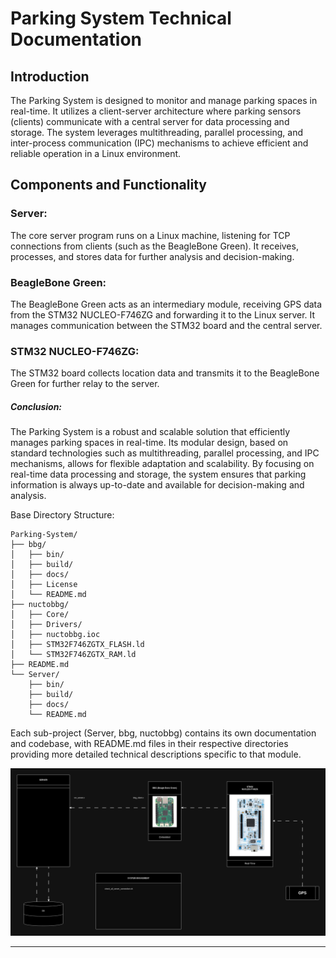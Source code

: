 # Parking System Technical Documentation

## Introduction

The Parking System is designed to monitor and manage parking spaces in real-time. It utilizes a client-server architecture where parking sensors (clients) communicate with a central server for data processing and storage. The system leverages multithreading, parallel processing, and inter-process communication (IPC) mechanisms to achieve efficient and reliable operation in a Linux environment.


## Components and Functionality
### Server:
The core server program runs on a Linux machine, listening for TCP connections from clients (such as the BeagleBone Green). It receives, processes, and stores data for further analysis and decision-making.

### BeagleBone Green: 
The BeagleBone Green acts as an intermediary module, receiving GPS data from the STM32 NUCLEO-F746ZG and forwarding it to the Linux server. It manages communication between the STM32 board and the central server.

### STM32 NUCLEO-F746ZG:
The STM32 board collects location data and transmits it to the BeagleBone Green for further relay to the server.


##### Conclusion:
The Parking System is a robust and scalable solution that efficiently manages parking spaces in real-time. Its modular design, based on standard technologies such as multithreading, parallel processing, and IPC mechanisms, allows for flexible adaptation and scalability. By focusing on real-time data processing and storage, the system ensures that parking information is always up-to-date and available for decision-making and analysis.


Base Directory Structure:
```
Parking-System/
├── bbg/
│   ├── bin/
│   ├── build/
│   ├── docs/
│   ├── License
│   └── README.md
├── nuctobbg/
│   ├── Core/
│   ├── Drivers/
│   ├── nuctobbg.ioc
│   ├── STM32F746ZGTX_FLASH.ld
│   └── STM32F746ZGTX_RAM.ld
├── README.md
└── Server/
    ├── bin/
    ├── build/
    ├── docs/
    └── README.md
```
Each sub-project (Server, bbg, nuctobbg) contains its own documentation and codebase, with README.md files in their respective directories providing more detailed technical descriptions specific to that module.

![](docs/prksys_d.drawio.png)

---
